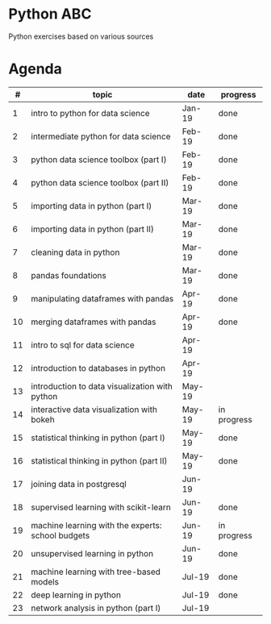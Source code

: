 # Python ABC
Python exercises based on various sources

# Agenda

#| topic	| date	| progress
-| ------ | ----- | --------
1 | intro to python for data science	| Jan-19	| done
2 | intermediate python for data science	| Feb-19	| done
3 | python data science toolbox (part I)	| Feb-19	| done
4 | python data science toolbox (part II)	| Feb-19	| done
5 | importing data in python (part I)	| Mar-19	| done
6 | importing data in python (part II)	| Mar-19	| done
7 | cleaning data in python	| Mar-19	| done
8 | pandas foundations	| Mar-19	| done
9 | manipulating dataframes with pandas	| Apr-19 | done	
10 | merging dataframes with pandas	| Apr-19	| done
11 | intro to sql for data science	| Apr-19
12 | introduction to databases in python	| Apr-19	
13 | introduction to data visualization with python	| May-19	
14 | interactive data visualization with bokeh	| May-19 | in progress
15 | statistical thinking in python (part I)	| May-19 | done
16 | statistical thinking in python (part II)	| May-19 | done
17 | joining data in postgresql	| Jun-19	
18 | supervised learning with scikit-learn	| Jun-19	| done
19 | machine learning with the experts: school budgets	| Jun-19 | in progress	
20 | unsupervised learning in python	| Jun-19	| done
21 | machine learning with tree-based models | Jul-19 | done
22 | deep learning in python	| Jul-19 | done
23 | network analysis in python (part I)	| Jul-19




